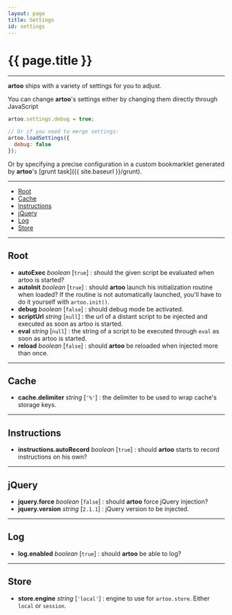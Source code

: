 ```yaml
---
layout: page
title: Settings
id: settings
---
```


# {{ page.title }}

---

**artoo** ships with a variety of settings for you to adjust.

You can change **artoo**'s settings either by changing them directly through JavaScript

```js
artoo.settings.debug = true;

// Or if you need to merge settings:
artoo.loadSettings({
  debug: false
});
```

Or by specifying a precise configuration in a custom bookmarklet generated by **artoo**'s [grunt task]({{ site.baseurl }}/grunt).

---

* [Root](#root)
* [Cache](#cache)
* [Instructions](#instructions)
* [jQuery](#jquery)
* [Log](#log)
* [Store](#store)

---

<h2 id="root">Root</h2>

* **autoExec** *boolean* [`true`] : should the given script be evaluated when artoo is started?
* **autoInit** *boolean* [`true`] : should **artoo** launch his initialization routine when loaded? If the routine is not automatically launched, you'll have to do it yourself with `artoo.init()`.
* **debug** *boolean* [`false`] : should debug mode be activated.
* **scriptUrl** *string* [`null`] : the url of a distant script to be injected and executed as soon as artoo is started.
* **eval** *string* [`null`] : the string of a script to be executed through `eval` as soon as artoo is started.
* **reload** *boolean* [`false`] : should **artoo** be reloaded when injected more than once.

---

<h2 id="cache">Cache</h2>

* **cache.delimiter** *string* [`'%'`] : the delimiter to be used to wrap cache's storage keys.

---

<h2 id="instructions">Instructions</h2>

* **instructions.autoRecord** *boolean* [`true`] : should **artoo** starts to record instructions on his own?

---

<h2 id="jquery">jQuery</h2>

* **jquery.force** *boolean* [`false`] : should **artoo** force jQuery injection?
* **jquery.version** *string* [`2.1.1`] : jQuery version to be injected.

---

<h2 id="log">Log</h2>

* **log.enabled** *boolean* [`true`] : should **artoo** be able to log?

---

<h2 id="store">Store</h2>

* **store.engine** *string* [`'local'`] : engine to use for `artoo.store`. Either `local` or `session`.
